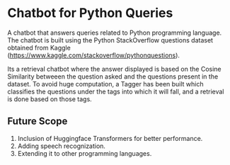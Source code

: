 # Chatbot for Python Queries
A chatbot that answers queries related to Python programming language. The chatbot is built using the Python StackOverflow questions dataset obtained from Kaggle (https://www.kaggle.com/stackoverflow/pythonquestions).

Its a retrieval chatbot where the answer displayed is based on the Cosine Similarity betweeen the question asked and the questions present in the dataset. To avoid huge computation, a Tagger has been built which classifies the questions under the tags into which it will fall, and a retrieval is done based on those tags. 

## Future Scope
1. Inclusion of Huggingface Transformers for better performance.
2. Adding speech recognization.
3. Extending it to other programming languages.
